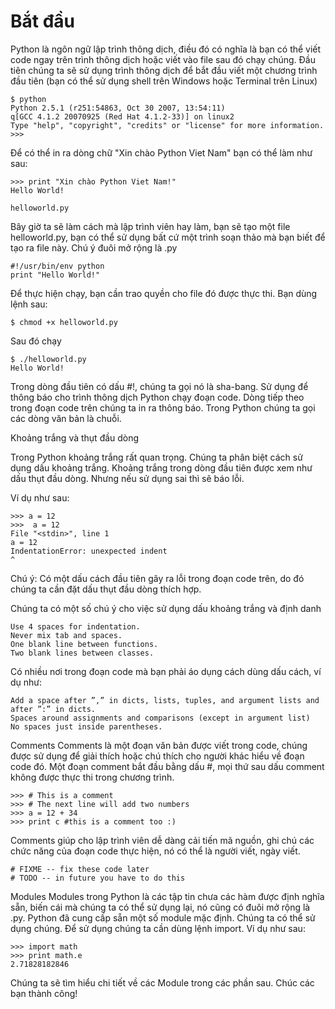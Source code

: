# Bắt đầu

Python là ngôn ngữ lập trình thông dịch, điều đó có nghĩa là bạn có thể viết code ngay trên trình thông dịch hoặc viết vào file sau đó chạy chúng. Đầu tiên chúng ta sẽ sử dụng trình thông dịch để bắt đầu viết một chương trình đầu tiên \(bạn có thể sử dụng shell trên Windows hoặc Terminal trên Linux\)

```text
$ python
Python 2.5.1 (r251:54863, Oct 30 2007, 13:54:11)
q[GCC 4.1.2 20070925 (Red Hat 4.1.2-33)] on linux2
Type "help", "copyright", "credits" or "license" for more information.
>>>
```

Để có thể in ra dòng chữ "Xin chào Python Viet Nam" bạn có thể làm như sau:

```text
>>> print "Xin chào Python Viet Nam!"
Hello World!

helloworld.py
```

Bây giờ ta sẽ làm cách mà lập trình viên hay làm, bạn sẽ tạo một file helloworld.py, bạn có thể sử dụng bất cứ một trình soạn thảo mà bạn biết để tạo ra file này. Chú ý đuôi mở rộng là .py

```text
#!/usr/bin/env python
print "Hello World!"
```

Để thực hiện chạy, bạn cần trao quyền cho file đó được thực thi. Bạn dùng lệnh sau:

```text
$ chmod +x helloworld.py
```

Sau đó chạy

```text
$ ./helloworld.py
Hello World!
```

Trong dòng đầu tiên có dấu \#!, chúng ta gọi nó là sha-bang. Sử dụng để thông báo cho trình thông dịch Python chạy đoạn code. Dòng tiếp theo trong đoạn code trên chúng ta in ra thông báo. Trong Python chúng ta gọi các dòng văn bản là chuỗi.

Khoảng trắng và thụt đầu dòng

Trong Python khoảng trắng rất quan trọng. Chúng ta phân biệt cách sử dụng dấu khoảng trắng. Khoảng trắng trong dòng đầu tiên được xem như dấu thụt đầu dòng. Nhưng nếu sử dụng sai thì sẽ báo lỗi.

Ví dụ như sau:

```text
>>> a = 12
>>>  a = 12
File "<stdin>", line 1
a = 12
IndentationError: unexpected indent
^
```

Chú ý: Có một dấu cách đầu tiên gây ra lỗi trong đoạn code trên, do đó chúng ta cần đặt dấu thụt đầu dòng thích hợp.

Chúng ta có một số chú ý cho việc sử dụng dấu khoảng trắng và định danh

```text
Use 4 spaces for indentation.
Never mix tab and spaces.
One blank line between functions.
Two blank lines between classes.
```

Có nhiều nơi trong đoạn code mà bạn phải áo dụng cách dùng dấu cách, ví dụ như:

```text
Add a space after ”,” in dicts, lists, tuples, and argument lists and after ”:” in dicts.
Spaces around assignments and comparisons (except in argument list)
No spaces just inside parentheses.
```

Comments Comments là một đoạn văn bản được viết trong code, chúng được sử dụng để giải thích hoặc chú thích cho người khác hiểu về đoạn code đó. Một đoạn comment bắt đầu bằng dấu \#, mọi thứ sau dấu comment không được thực thi trong chương trình.

```text
>>> # This is a comment
>>> # The next line will add two numbers
>>> a = 12 + 34
>>> print c #this is a comment too :)
```

Comments giúp cho lập trình viên dễ dàng cải tiến mã nguồn, ghi chú các chức năng của đoạn code thực hiện, nó có thể là người viết, ngày viết.

```text
# FIXME -- fix these code later
# TODO -- in future you have to do this
```

Modules Modules trong Python là các tập tin chưa các hàm được định nghĩa sẵn, biến cái mà chúng ta có thể sử dụng lại, nó cũng có đuôi mở rộng là .py. Python đã cung cấp sẵn một số module mặc định. Chúng ta có thể sử dụng chúng. Để sử dụng chúng ta cần dùng lệnh import. Ví dụ như sau:

```text
>>> import math
>>> print math.e
2.71828182846
```

Chúng ta sẽ tìm hiểu chi tiết về các Module trong các phần sau. Chúc các bạn thành công!

